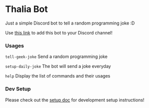 # Thalia Bot

Just a simple Discord bot to tell a random programming joke :D

Use [this link](https://discord.com/api/oauth2/authorize?client_id=990877632235208784&permissions=277025396800&scope=bot%20applications.commands) to add this bot to your Discord channel!

### Usages

`tell-geek-joke` Send a random programming joke

`setup-daily-joke` The bot will send a joke everyday

`help` Display the list of commands and their usages


### Dev Setup
Please check out the [setup doc](./docs/setup.md) for development setup instructions!
